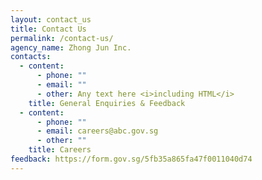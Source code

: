 ```yaml
---
layout: contact_us
title: Contact Us
permalink: /contact-us/
agency_name: Zhong Jun Inc.
contacts:
  - content:
      - phone: ""
      - email: ""
      - other: Any text here <i>including HTML</i>
    title: General Enquiries & Feedback
  - content:
      - phone: ""
      - email: careers@abc.gov.sg
      - other: ""
    title: Careers
feedback: https://form.gov.sg/5fb35a865fa47f0011040d74
---
```


